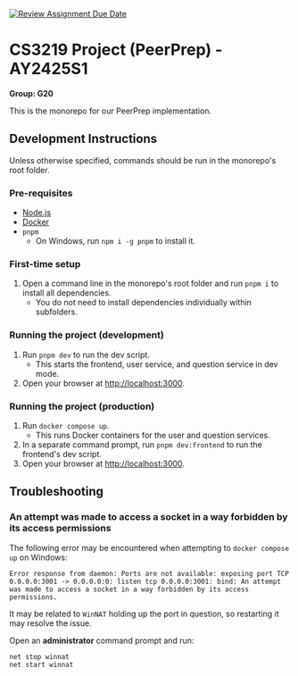 [![Review Assignment Due Date](https://classroom.github.com/assets/deadline-readme-button-22041afd0340ce965d47ae6ef1cefeee28c7c493a6346c4f15d667ab976d596c.svg)](https://classroom.github.com/a/bzPrOe11)

# CS3219 Project (PeerPrep) - AY2425S1

**Group: G20**

This is the monorepo for our PeerPrep implementation.

## Development Instructions

Unless otherwise specified, commands should be run in the monorepo's root folder.

### Pre-requisites

- [Node.js](https://nodejs.org/en)
- [Docker](https://docs.docker.com/get-started/get-docker/)
- `pnpm`
  - On Windows, run `npm i -g pnpm` to install it.

### First-time setup

1. Open a command line in the monorepo's root folder and run `pnpm i` to install all dependencies.
    - You do not need to install dependencies individually within subfolders.

### Running the project (development)

1. Run `pnpm dev` to run the dev script.
    - This starts the frontend, user service, and question service in dev mode.
1. Open your browser at <http://localhost:3000>.

### Running the project (production)

1. Run `docker compose up`.
    - This runs Docker containers for the user and question services.
1. In a separate command prompt, run `pnpm dev:frontend` to run the frontend's dev script.
1. Open your browser at <http://localhost:3000>.

## Troubleshooting

### An attempt was made to access a socket in a way forbidden by its access permissions

The following error may be encountered when attempting to `docker compose up` on Windows:

```
Error response from daemon: Ports are not available: exposing port TCP 0.0.0.0:3001 -> 0.0.0.0:0: listen tcp 0.0.0.0:3001: bind: An attempt was made to access a socket in a way forbidden by its access permissions.
```

It may be related to `WinNAT` holding up the port in question, so restarting it may resolve the issue.

Open an **administrator** command prompt and run:

```shell
net stop winnat
net start winnat
```
